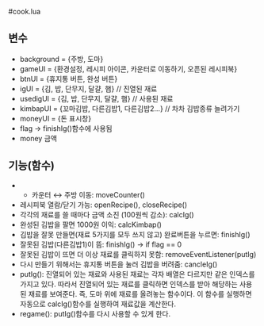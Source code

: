 #cook.lua

## 변수

* background = {주방, 도마}
* gameUI = {환경설정, 레시피 아이콘, 카운터로 이동하기, 오픈된 레시피북}
* btnUI = {휴지통 버튼, 완성 버튼}
* igUI = {김, 밥, 단무지, 달걀, 햄} // 진열된 재료
* usedigUI = {김, 밥, 단무지, 달걀, 햄} // 사용된 재료
* kimbapUI = {꼬마김밥, 다른김밥1, 다른김밥2...} // 차차 김밥종류 늘려가기
* moneyUI = {돈 표시창}
* flag → finishIg()함수에 사용됨
* money 금액



## 기능(함수)
- - 카운터 ↔ 주방 이동: moveCounter()
- 레시피북 열람/닫기 가능: openRecipe(), closeRecipe()
- 각각의 재료를 쓸 때마다 금액 소진 (100원씩 감소): calcIg()
- 완성된 김밥을 팔면 1000원 이익: calcKimbap()
- 김밥을 잘못 만들면(재료 5가지를 모두 쓰지 않고) 완료버튼을 누르면: finishIg()
- 잘못된 김밥(다른김밥1)이 뜸: finishIg() → if flag == 0
- 잘못된 김밥이 뜨면 더 이상 재료를 클릭하지 못함: removeEventListener(putIg)
- 다시 만들기 위해서는 휴지통 버튼을 눌러 김밥을 버려줌: cancleIg()
- putIg(): 진열되어 있는 재료와 사용된 재료는 각자 배열은 다르지만 같은 인덱스를 가지고 있다. 따라서 진열되어 있는 재료를 클릭하면 인덱스를 받아 해당하는 사용된 재료를 보여준다.
즉, 도마 위에 재료를 올려놓는 함수이다.
이 함수를 실행하면 자동으로 calcIg()함수를 실행하여 재료값을 계산한다.
- regame(): putIg()함수를 다시 사용할 수 있게 한다.

